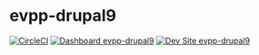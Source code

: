 # evpp-drupal9

[![CircleCI](https://circleci.com/gh/ut-ht777/evpp-drupal9.svg?style=shield)](https://circleci.com/gh/ut-ht777/evpp-drupal9)
[![Dashboard evpp-drupal9](https://img.shields.io/badge/dashboard-evpp_drupal9-yellow.svg)](https://dashboard.pantheon.io/sites/611fac01-eca9-4ca5-a2a6-60cdda767a4c#dev/code)
[![Dev Site evpp-drupal9](https://img.shields.io/badge/site-evpp_drupal9-blue.svg)](http://dev-evpp-drupal9.pantheonsite.io/)